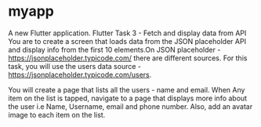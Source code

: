 # myapp

A new Flutter application.
Flutter Task 3 - Fetch and display data from API
You are to create a screen that loads data from the JSON placeholder API and display info from the first 10 elements.On JSON placeholder - https://jsonplaceholder.typicode.com/ there are different sources. For this task, you will use the users data source - https://jsonplaceholder.typicode.com/users. 

You will create a page that lists all the users - name and email.
When Any item on the list is tapped, navigate to a page that displays more info about the user i.e Name, Username, email and phone number.
Also, add an avatar image to each item on the list.
